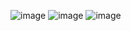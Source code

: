 ![image](https://github.com/user-attachments/assets/a55af939-d595-4573-8ae3-d3e569c9e0f9)
![image](https://github.com/user-attachments/assets/ecaaeb8d-6dee-440b-9a81-c32af098afd1)
![image](https://github.com/user-attachments/assets/1be9544f-b3e6-42b2-a126-6d6c761526d2)
